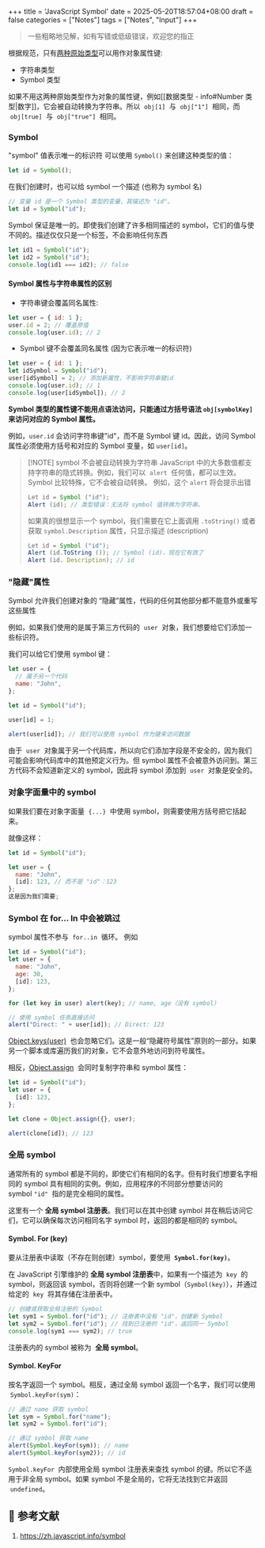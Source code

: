 +++
title = 'JavaScript Symbol'
date = 2025-05-20T18:57:04+08:00
draft = false
categories = ["Notes"]
tags = ["Notes", "Input"]
+++

> 一些粗略地见解，如有写错或低级错误，欢迎您的指正

根据规范，只有[两种原始类型](https://developer.mozilla.org/zh-CN/docs/Glossary/Primitive)可以用作对象属性键:

- 字符串类型
- Symbol 类型

如果不用这两种原始类型作为对象的属性键，例如[[数据类型 - info#Number 类型|数字]]，它会被自动转换为字符串。所以  `obj[1]`  与  `obj["1"]`  相同，而  `obj[true]`  与  `obj["true"]`  相同。

### Symbol

"symbol" 值表示唯一的标识符
可以使用 `Symbol()` 来创建这种类型的值：

```js
let id = Symbol();
```

在我们创建时，也可以给 symbol 一个描述 (也称为 symbol 名)

```js
// 变量 id 是一个 Symbol 类型的变量，其描述为 "id"。
let id = Symbol("id");
```

Symbol 保证是唯一的。即使我们创建了许多相同描述的 symbol，它们的值与使不同的。描述仅仅只是一个标签，不会影响任何东西

```js
let id1 = Symbol("id");
let id2 = Symbol("id");
console.log(id1 === id2); // false
```

#### Symbol 属性与字符串属性的区别

- 字符串键会覆盖同名属性:

```js
let user = { id: 1 };
user.id = 2; // 覆盖原值
console.log(user.id); // 2
```

- Symbol 键不会覆盖同名属性 (因为它表示唯一的标识符)

```js
let user = { id: 1 };
let idSymbol = Symbol("id");
user[idSymbol] = 2; // 添加新属性，不影响字符串键id
console.log(user.id); // 1
console.log(user[idSymbol]); // 2
```

**Symbol 类型的属性键不能用点语法访问，只能通过方括号语法 `obj[symbolKey]` 来访问对应的 Symbol 属性。**

例如，`user.id` 会访问字符串键"id"，而不是 Symbol 键 id。因此，访问 Symbol 属性必须使用方括号和对应的 Symbol 变量，如 `user[id]`。

> [!NOTE] symbol 不会被自动转换为字符串
> JavaScript 中的大多数值都支持字符串的隐式转换。例如，我们可以  `alert`  任何值，都可以生效。Symbol 比较特殊，它不会被自动转换。
> 例如，这个 `alert` 将会提示出错
>
> ```js
> Let id = Symbol ("id");
> Alert (id); // 类型错误：无法将 symbol 值转换为字符串。
> ```
>
> 如果真的很想显示一个 symbol，我们需要在它上面调用 `.toString()` 或者获取 `symbol.Description` 属性，只显示描述 (description)
>
> ```js
> Let id = Symbol ("id");
> Alert (id.ToString ()); // Symbol (id)，现在它有效了
> Alert (id. Description); // id
> ```

### "隐藏"属性

Symbol 允许我们创建对象的 “隐藏”属性，代码的任何其他部分都不能意外或重写这些属性

例如，如果我们使用的是属于第三方代码的  `user`  对象，我们想要给它们添加一些标识符。

我们可以给它们使用 symbol 键：

```js
let user = {
  // 属于另一个代码
  name: "John",
};

let id = Symbol("id");

user[id] = 1;

alert(user[id]); // 我们可以使用 symbol 作为键来访问数据
```

由于  `user`  对象属于另一个代码库，所以向它们添加字段是不安全的，因为我们可能会影响代码库中的其他预定义行为。但 symbol 属性不会被意外访问到。第三方代码不会知道新定义的 symbol，因此将 symbol 添加到  `user`  对象是安全的。

### 对象字面量中的 symbol

如果我们要在对象字面量  `{...}`  中使用 symbol，则需要使用方括号把它括起来。

就像这样：

```js
let id = Symbol("id");

let user = {
  name: "John",
  [id]: 123, // 而不是 "id"：123
};
这是因为我们需要;
```

### Symbol 在 for... In 中会被跳过

symbol 属性不参与  `for..in`  循环。
例如

```js
let id = Symbol("id");
let user = {
  name: "John",
  age: 30,
  [id]: 123,
};

for (let key in user) alert(key); // name, age（没有 symbol）

// 使用 symbol 任务直接访问
alert("Direct: " + user[id]); // Direct: 123
```

[Object.keys(user)](https://developer.mozilla.org/en-US/docs/Web/JavaScript/Reference/Global_Objects/Object/keys)  也会忽略它们。这是一般“隐藏符号属性”原则的一部分。如果另一个脚本或库遍历我们的对象，它不会意外地访问到符号属性。

相反，[Object.assign](https://developer.mozilla.org/zh/docs/Web/JavaScript/Reference/Global_Objects/Object/assign)  会同时复制字符串和 symbol 属性：

```js
let id = Symbol("id");
let user = {
  [id]: 123,
};

let clone = Object.assign({}, user);

alert(clone[id]); // 123
```

### 全局 symbol

通常所有的 symbol 都是不同的，即使它们有相同的名字。但有时我们想要名字相同的 symbol 具有相同的实例。例如，应用程序的不同部分想要访问的 symbol `"id"`  指的是完全相同的属性。

这里有一个 **全局 symbol 注册表**。我们可以在其中创建 symbol 并在稍后访问它们，它可以确保每次访问相同名字 symbol 时，返回的都是相同的 symbol。

#### Symbol. For (key)

要从注册表中读取（不存在则创建）symbol，要使用  **`Symbol.for(key)`**。

在 JavaScript 引擎维护的 **全局 symbol 注册表**中，如果有一个描述为  `key`  的 symbol，则返回该 symbol，否则将创建一个新 symbol（`Symbol(key)`），并通过给定的  `key`  将其存储在注册表中。

```js
// 创建或获取全局注册的 Symbol
let sym1 = Symbol.for("id"); // 注册表中没有 "id"，创建新 Symbol
let sym2 = Symbol.for("id"); // 找到已注册的 "id"，返回同一 Symbol
console.log(sym1 === sym2); // true
```

注册表内的 symbol 被称为  **全局 symbol**。

#### Symbol. KeyFor

按名字返回一个 symbol。相反，通过全局 symbol 返回一个名字，我们可以使用  `Symbol.keyFor(sym)`：

```js
// 通过 name 获取 symbol
let sym = Symbol.for("name");
let sym2 = Symbol.for("id");

// 通过 symbol 获取 name
alert(Symbol.keyFor(sym)); // name
alert(Symbol.keyFor(sym2)); // id
```

`Symbol.keyFor`  内部使用全局 symbol 注册表来查找 symbol 的键。所以它不适用于非全局 symbol。如果 symbol 不是全局的，它将无法找到它并返回  `undefined`。

## 📖 参考文献

1. https://zh.javascript.info/symbol
